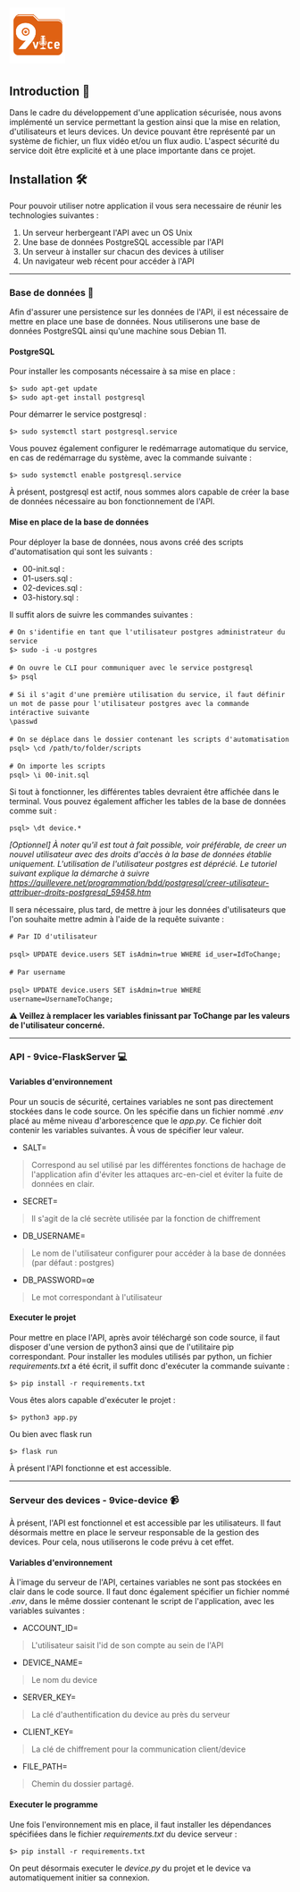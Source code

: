 
# <img src="https://github.com/YLMW/9vice/blob/main/9vice-FlaskServer/static/logo.svg" alt="logo 9vice" width="100"/>

## Introduction 📘

Dans le cadre du développement d'une application sécurisée, nous avons implémenté un service permettant la gestion ainsi que la mise en relation, d'utilisateurs et leurs devices. Un device pouvant être représenté par un système de fichier, un flux vidéo et/ou un flux audio. L'aspect sécurité du service doit être explicité et à une place importante dans ce projet.



## Installation 🛠️

Pour pouvoir utiliser notre application il vous sera necessaire de réunir les technologies suivantes :

1. Un serveur herbergeant l'API avec un OS Unix
2. Une base de données PostgreSQL accessible par l'API
3. Un serveur à installer sur chacun des devices à utiliser
4. Un navigateur web récent pour accéder à l'API

---

### Base de données :floppy_disk:

Afin d'assurer une persistence sur les données de l'API, il est nécessaire de mettre en place une base de données. Nous utiliserons une base de données PostgreSQL ainsi qu'une machine sous Debian 11.

#### PostgreSQL 

Pour installer les composants nécessaire à sa mise en place :

```shell
$> sudo apt-get update
$> sudo apt-get install postgresql	
```

Pour démarrer le service postgresql :

```shell
$> sudo systemctl start postgresql.service
```

Vous pouvez également configurer le redémarrage automatique du service, en cas de redémarrage du système, avec la commande suivante :

```shell
$> sudo systemctl enable postgresql.service
```

À présent, postgresql est actif, nous sommes alors capable de créer la base de données nécessaire au bon fonctionnement de l'API.


#### Mise en place de la base de données

Pour déployer la base de données, nous avons créé des scripts d'automatisation qui sont les suivants :

- 00-init.sql : 
- 01-users.sql :
- 02-devices.sql :
- 03-history.sql :

Il suffit alors de suivre les commandes suivantes :

```shell
# On s'identifie en tant que l'utilisateur postgres administrateur du service
$> sudo -i -u postgres

# On ouvre le CLI pour communiquer avec le service postgresql
$> psql
	 
# Si il s'agit d'une première utilisation du service, il faut définir un mot de passe pour l'utilisateur postgres avec la commande intéractive suivante
\passwd

# On se déplace dans le dossier contenant les scripts d'automatisation
psql> \cd /path/to/folder/scripts

# On importe les scripts
psql> \i 00-init.sql
```

Si tout à fonctionner, les différentes tables devraient être affichée dans le terminal. Vous pouvez également afficher les tables de la base de données comme suit :

```shell
psql> \dt device.*
```

*[Optionnel] À noter qu'il est tout à fait possible, voir préférable, de creer un nouvel utilisateur avec des droits d'accès à la base de données établie uniquement. L'utilisation de l'utilisateur postgres est déprécié. Le tutoriel suivant explique la démarche à suivre https://quillevere.net/programmation/bdd/postgresql/creer-utilisateur-attribuer-droits-postgresql_59458.htm*

Il sera nécessaire, plus tard, de mettre à jour les données d'utilisateurs que l'on souhaite mettre admin à l'aide de la requête suivante :

```shell
# Par ID d'utilisateur

psql> UPDATE device.users SET isAdmin=true WHERE id_user=IdToChange;
	
# Par username

psql> UPDATE device.users SET isAdmin=true WHERE username=UsernameToChange;
```

**:warning: Veillez à remplacer les variables finissant par ToChange par les valeurs de l'utilisateur concerné.**

---
### API - 9vice-FlaskServer :computer:

#### Variables d'environnement

Pour un soucis de sécurité, certaines variables ne sont pas directement stockées dans le code source. On les spécifie dans un fichier nommé *.env* placé au même niveau d'arborescence que le *app.py*. Ce fichier doit contenir les variables suivantes. À vous de spécifier leur valeur.

- SALT=
> Correspond au sel utilisé par les différentes fonctions de hachage de l'application afin d'éviter les attaques arc-en-ciel et éviter la fuite de données en clair.
- SECRET=
> Il s'agit de la clé secrète utilisée par la fonction de chiffrement
- DB_USERNAME=
> Le nom de l'utilisateur configurer pour accéder à la base de données (par défaut : postgres) 
- DB_PASSWORD=œ
> Le mot correspondant à l'utilisateur 


#### Executer le projet

Pour mettre en place l'API, après avoir téléchargé son code source, il faut disposer d'une version de python3 ainsi que de l'utilitaire pip correspondant. 
Pour installer les modules utilisés par python, un fichier *requirements.txt* a été écrit, il suffit donc d'exécuter la commande suivante :



```shell
$> pip install -r requirements.txt
```

Vous êtes alors capable d'exécuter le projet :

```shell
$> python3 app.py
```
Ou bien avec flask run

```shell
$> flask run
```

À présent l'API fonctionne et est accessible.

---

### Serveur des devices - 9vice-device :video_camera:

À présent, l'API est fonctionnel et est accessible par les utilisateurs. Il faut désormais mettre en place le serveur responsable de la gestion des devices. Pour cela, nous utiliserons le code prévu à cet effet.

#### Variables d'environnement

À l'image du serveur de l'API, certaines variables ne sont pas stockées en clair dans le code source. Il faut donc également spécifier un fichier nommé *.env*, dans le même dossier contenant le script de l'application, avec les variables suivantes :

- ACCOUNT_ID=
> L'utilisateur saisit l'id de son compte au sein de l'API

- DEVICE_NAME=
> Le nom du device

- SERVER_KEY=
> La clé d'authentification du device au près du serveur

- CLIENT_KEY=
> La clé de chiffrement pour la communication client/device 

- FILE_PATH=
> Chemin du dossier partagé.

#### Executer le programme

Une fois l'environnement mis en place, il faut installer les dépendances spécifiées dans le fichier *requirements.txt* du device serveur :

```shell
$> pip install -r requirements.txt
```

On peut désormais executer le *device.py* du projet et le device va automatiquement initier sa connexion.









